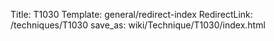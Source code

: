 Title: T1030
Template: general/redirect-index
RedirectLink: /techniques/T1030
save_as: wiki/Technique/T1030/index.html